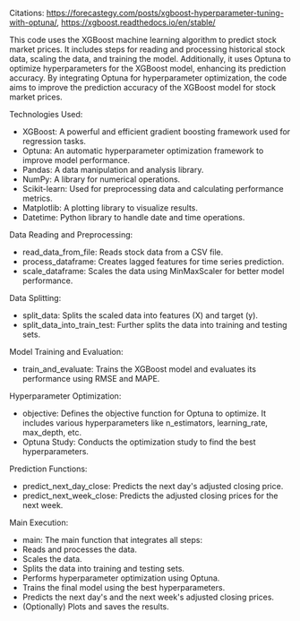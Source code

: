 Citations: https://forecastegy.com/posts/xgboost-hyperparameter-tuning-with-optuna/, https://xgboost.readthedocs.io/en/stable/

This code uses the XGBoost machine learning algorithm to predict stock market prices. It includes steps for reading and processing historical stock data, scaling the data, and training the model. Additionally, it uses Optuna to optimize hyperparameters for the XGBoost model, enhancing its prediction accuracy. By integrating Optuna for hyperparameter optimization, the code aims to improve the prediction accuracy of the XGBoost model for stock market prices.

Technologies Used:

* XGBoost: A powerful and efficient gradient boosting framework used for regression tasks.
* Optuna: An automatic hyperparameter optimization framework to improve model performance.
* Pandas: A data manipulation and analysis library.
* NumPy: A library for numerical operations.
* Scikit-learn: Used for preprocessing data and calculating performance metrics.
* Matplotlib: A plotting library to visualize results.
* Datetime: Python library to handle date and time operations.
  
Data Reading and Preprocessing:
* read_data_from_file: Reads stock data from a CSV file.
* process_dataframe: Creates lagged features for time series prediction.
* scale_dataframe: Scales the data using MinMaxScaler for better model performance.

Data Splitting:
* split_data: Splits the scaled data into features (X) and target (y).
* split_data_into_train_test: Further splits the data into training and testing sets.

Model Training and Evaluation:
* train_and_evaluate: Trains the XGBoost model and evaluates its performance using RMSE and MAPE.


Hyperparameter Optimization:
* objective: Defines the objective function for Optuna to optimize. It includes various hyperparameters like n_estimators, learning_rate, max_depth, etc.
* Optuna Study: Conducts the optimization study to find the best hyperparameters.

Prediction Functions:
* predict_next_day_close: Predicts the next day's adjusted closing price.
* predict_next_week_close: Predicts the adjusted closing prices for the next week.

Main Execution:
* main: The main function that integrates all steps:
* Reads and processes the data.
* Scales the data.
* Splits the data into training and testing sets.
* Performs hyperparameter optimization using Optuna.
* Trains the final model using the best hyperparameters.
* Predicts the next day's and the next week's adjusted closing prices.
* (Optionally) Plots and saves the results.

